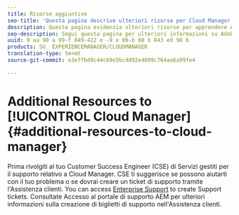 ```yaml
---
title: Risorse aggiuntive
seo-title: 'Questa pagina descrive ulteriori risorse per Cloud Manager. '
description: Questa pagina evidenzia ulteriori risorse per apprendere Adobe AEM Cloud Manager.
seo-description: Segui questa pagina per ulteriori informazioni su Adobe AEM Cloud Manager.
uuid: 9 aa 90 a 99-f 049-422 e -9 e 06-b 00 b 843 ed 98 b
products: SG_ EXPERIENCEMANAGER/CLOUDMANAGER
translation-type: tm+mt
source-git-commit: e3e7fbd9c44c69e5bcdd92e4099c764aa6a99fe4

---
```



# Additional Resources to [!UICONTROL Cloud Manager]{#additional-resources-to-cloud-manager}

Prima rivolgiti al tuo Customer Success Engineer (CSE) di Servizi gestiti per il supporto relativo a Cloud Manager.
CSE ti suggerisce se possono aiutarti con il tuo problema o se dovrai creare un ticket di supporto tramite l&#39;Assistenza clienti.
You can access [Enterprise Support](https://helpx.adobe.com/contact/enterprise-support.ec.html) to create Support tickets. Consultate Accesso al portale di supporto AEM per ulteriori informazioni sulla creazione di biglietti di supporto nell&#39;Assistenza clienti.

